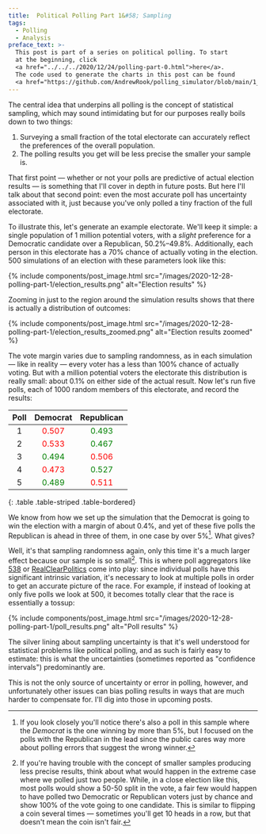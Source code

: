 ```yaml
---
title:  Political Polling Part 1&#58; Sampling
tags:
  - Polling
  - Analysis
preface_text: >-
  This post is part of a series on political polling. To start 
  at the beginning, click 
  <a href="../../../2020/12/24/polling-part-0.html">here</a>.
  The code used to generate the charts in this post can be found
  <a href="https://github.com/AndrewRook/polling_simulator/blob/main/1_introduction.ipynb">here</a>.
---
```


The central idea that underpins all polling is the concept of statistical sampling,
which may sound intimidating
but for our purposes really boils down to two things:

<!--more-->

1. Surveying a small fraction of the total electorate can accurately reflect
the preferences of the overall population.
2. The polling results you get will be less precise the smaller your
sample is.

That first point — whether or not your polls are 
predictive of actual election results — is something that I'll
cover in depth in future posts. But here I'll talk about that
second point: even the most accurate poll has uncertainty associated
with it, just because you've only polled a tiny fraction of the
full electorate.

To illustrate this, let's generate an example electorate. We'll keep
it simple: a single population of 1 million potential voters, with
a _slight_ preference for a Democratic candidate over a Republican, 
50.2%–49.8%. Additionally, each person in this electorate has a
70% chance of actually voting in the election. 500 simulations of
an election with these parameters look like this:

{% include components/post_image.html 
    src="/images/2020-12-28-polling-part-1/election_results.png"
    alt="Election results"
%}

Zooming in just to the region around the simulation results shows
that there is actually a distribution of outcomes:

{% include components/post_image.html 
    src="/images/2020-12-28-polling-part-1/election_results_zoomed.png"
    alt="Election results zoomed"
%}

The vote margin varies due to sampling randomness, as in each simulation — like in reality — every
voter has a less than 100% chance of actually voting. But with a million potential voters
the electorate this distribution is really small: about 0.1% on either side
of the actual result. Now let's run five polls, each of 1000 random members of this
electorate, and record the results:

| Poll | Democrat | Republican |
|:----:|:--------:|:----------:|
|  1   |<span style="color: red">0.507</span>|<span style="color: green">0.493</span>|
|  2   |<span style="color: red">0.533</span>|<span style="color: green">0.467</span>|
|  3   |<span style="color: green">0.494</span>|<span style="color: red">0.506</span>|
|  4   |<span style="color: red">0.473</span>|<span style="color: green">0.527</span>|
|  5   |<span style="color: green">0.489</span>|<span style="color: red">0.511</span>|
{: .table .table-striped .table-bordered}

We know from how we set up the simulation that the Democrat is going
to win the election with a margin of about 0.4%, and yet of these
five polls the Republican is ahead in three of them, in one case by
over 5%[^democrat]. What gives?

Well, it's that sampling randomness again, only this time it's a
much larger effect because our sample is so small[^sampling]. This
is where poll aggregators like [538](https://fivethirtyeight.com/) or 
[RealClearPolitics](https://www.realclearpolitics.com/) come into
play: since individual polls have this significant intrinsic variation,
it's necessary to look at multiple polls in order to get an accurate
picture of the race. For example, if instead of looking at only five
polls we look at 500, it becomes totally clear that the race is
essentially a tossup:

{% include components/post_image.html 
    src="/images/2020-12-28-polling-part-1/poll_results.png"
    alt="Poll results"
%}

The silver lining about sampling uncertainty is that it's well
understood for statistical problems like political polling, and
as such is fairly easy to estimate: this is what the uncertainties 
(sometimes reported as "confidence intervals") predominantly are.

This is not the only source of uncertainty
or error in polling, however, and unfortunately other issues
can bias polling results in ways that are much harder to 
compensate for. I'll dig into those in upcoming posts. 


[^democrat]:
    If you look closely you'll notice there's also a poll in this sample where the _Democrat_ is the one
    winning by more than 5%, but I focused on the polls with the Republican
    in the lead since the public cares way more about polling
    errors that suggest the wrong winner.

[^sampling]:
    If you're having trouble with the concept of smaller samples
    producing less precise results, think about what would happen
    in the extreme case where we polled just two people. While,
    in a close election like this, most polls would show a 50-50 split
    in the vote, a fair few would happen to have polled two Democratic
    or Republican voters just by chance and show 100% of the vote going
    to one candidate. This is similar to flipping a coin several times —
    sometimes you'll get 10 heads in a row, but that doesn't mean the
    coin isn't fair.